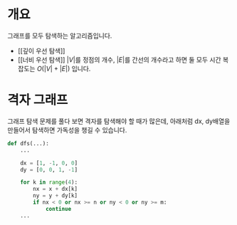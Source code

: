# 개요
그래프를 모두 탐색하는 알고리즘입니다.
- [[깊이 우선 탐색]]
- [[너비 우선 탐색]]
$|V|$를 정점의 개수, $|E|$를 간선의 개수라고 하면 둘 모두 시간 복잡도는 $O(|V| + |E|)$ 입니다.
# 격자 그래프
그래프 탐색 문제를 풀다 보면 격자를 탐색해야 할 때가 많은데, 아래처럼 dx, dy배열을 만들어서 탐색하면 가독성을 챙길 수 있습니다.
```python
def dfs(...):
    ...

    dx = [1, -1, 0, 0]
    dy = [0, 0, 1, -1]

    for k in range(4):
        nx = x + dx[k]
        ny = y + dy[k]
        if nx < 0 or nx >= n or ny < 0 or ny >= m:
            continue
    ...
```